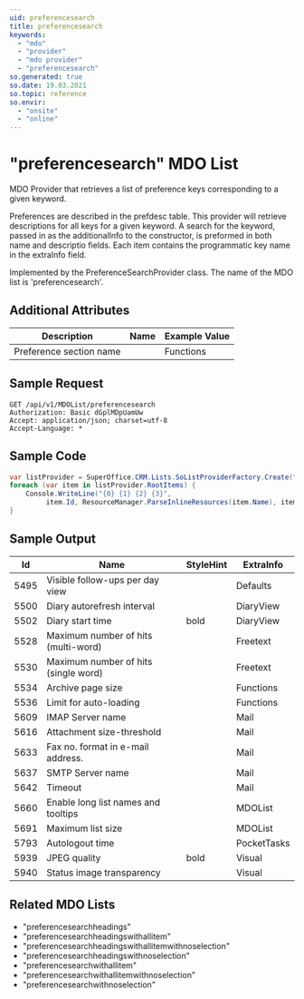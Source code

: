 ```yaml
---
uid: preferencesearch
title: preferencesearch
keywords:
  - "mdo"
  - "provider"
  - "mdo provider"
  - "preferencesearch"
so.generated: true
so.date: 19.03.2021
so.topic: reference
so.envir:
  - "onsite"
  - "online"
---
```


# "preferencesearch" MDO List
MDO Provider that retrieves a list of preference keys corresponding to a given keyword.

Preferences are described in the prefdesc table. This provider will retrieve descriptions for all keys
for a given keyword. A search for the keyword, passed in as the additionalInfo to the constructor, is preformed in both name and descriptio fields.
<para />
Each item contains the programmatic key name in the extraInfo field.

Implemented by the <see cref="T:SuperOffice.CRM.Lists.PreferenceSearchProvider">PreferenceSearchProvider</see> class.
The name of the MDO list is 'preferencesearch'.

## Additional Attributes

| Description | Name | Example Value |
|-----|-----|------|
|Preference section name| |Functions|





## Sample Request

```http!
GET /api/v1/MDOList/preferencesearch
Authorization: Basic dGplMDpUamUw
Accept: application/json; charset=utf-8
Accept-Language: *

```

## Sample Code
```cs
var listProvider = SuperOffice.CRM.Lists.SoListProviderFactory.Create("preferencesearch", forceFlatList: true);
foreach (var item in listProvider.RootItems) {
    Console.WriteLine("{0} {1} {2} {3}", 
         item.Id, ResourceManager.ParseInlineResources(item.Name), item.StyleHint, item.ExtraInfo);
}
```

## Sample Output

|Id   | Name  |StyleHint|ExtraInfo |
| --- | ----- | ------- | -------- |
|5495|Visible follow-ups per day view||Defaults|
|5500|Diary autorefresh interval||DiaryView|
|5502|Diary start time|bold|DiaryView|
|5528|Maximum number of hits (multi-word)||Freetext|
|5530|Maximum number of hits (single word)||Freetext|
|5534|Archive page size||Functions|
|5536|Limit for auto-loading||Functions|
|5609|IMAP Server name||Mail|
|5616|Attachment size-threshold||Mail|
|5633|Fax no. format in e-mail address.||Mail|
|5637|SMTP Server name||Mail|
|5642|Timeout||Mail|
|5660|Enable long list names and tooltips||MDOList|
|5691|Maximum list size||MDOList|
|5793|Autologout time||PocketTasks|
|5939|JPEG quality|bold|Visual|
|5940|Status image transparency||Visual|


## Related MDO Lists

* "preferencesearchheadings"
* "preferencesearchheadingswithallitem"
* "preferencesearchheadingswithallitemwithnoselection"
* "preferencesearchheadingswithnoselection"
* "preferencesearchwithallitem"
* "preferencesearchwithallitemwithnoselection"
* "preferencesearchwithnoselection"
